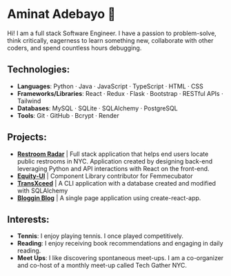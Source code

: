 # Aminat Adebayo 👋
Hi! I am a full stack Software Engineer. I have a passion to problem-solve, think critically, eagerness to learn something new, collaborate with other coders, and spend countless hours debugging.  

## Technologies:
- **Languages**: Python · Java · JavaScript · TypeScript · HTML · CSS
- **Frameworks/Libraries**: React · Redux · Flask · Bootstrap · RESTful APIs · Tailwind
- **Databases**: MySQL · SQLite · SQLAlchemy · PostgreSQL
- **Tools**: Git · GitHub · Bcrypt · Render

## Projects:
- **[Restroom Radar](https://github.com/Amii911/Restroom-Radar-NYC)** | Full stack application that helps end users locate public restrooms in NYC. Application created by designing back-end leveraging Python and API interactions with React on the front-end.
-  **[Equity-UI](https://github.com/femmecubator/equity-ui)** | Component Library contributor for Femmecubator 
- **[TransXceed](https://github.com/Amii911/TransXceed)** | A CLI application with a database created and modified with SQLAlchemy
- **[Bloggin Blog](https://github.com/Amii911/bloggin-blog)** | A single page application using create-react-app.


## Interests:
- **Tennis**: I enjoy playing tennis. I once played competitively. 
- **Reading**: I enjoy receiving book recommendations and engaging in daily reading. 
- **Meet Ups**:  I like discovering spontaneous meet-ups. I am a co-organizer and co-host of a monthly meet-up called Tech Gather NYC.
